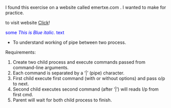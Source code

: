 I found this exercise on a website called emertxe.com . I wanted to make for practice. 
<p>
    to visit website <a href="https://www.emertxe.com/embedded-systems/linux-internals/li-assignments/">Click</a>!
<p>


<span style="color:blue">some *This is Blue italic.* text</span>
<ul>
	<li>To understand working of pipe between two process.</li>
</ul>

Requirements:
<ol>
	<li>Create two child process and execute commands passed from command-line arguments.</li>
        <li>Each command is separated by a ‘|’ (pipe) character.</li>
        <li>First child execute first command (with or without options) and pass o/p to next.</li>
        <li>Second child executes second command (after ‘|’) will reads I/p from first cmd.</li>
        <li>Parent will wait for both child process to finish.</li>
</ol>

